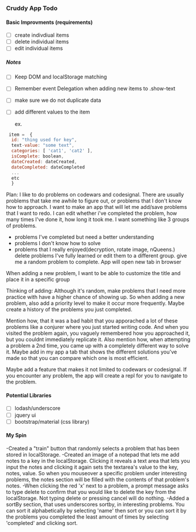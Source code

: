 ### Cruddy App Todo

#### Basic Improvments (requirements)

- [ ] create indivdiual items
- [ ] delete individual items
- [ ] edit individual items

##### Notes
- [ ] Keep DOM and localStorage matching 
- [ ] Remember event Delegation when adding new items to .show-text
- [ ] make sure we do not duplicate data
- [ ] add different values to the item

  ex.
```javascript
 item =  {
  id: "thing used for key",
  text-value: "some text",
  categories: [ 'cat1', 'cat2' ],
  isComplete: boolean,
  dateCreated: dateCreated,
  dateCompleted: dateCompleted
  ...
  etc
  }
```

Plan:
I like to do problems on codewars and codesignal. There are usually problems
that take me awhile to figure out, or problems that I don't know how to approach.
I want to make an app that will let me add/save problems that I want to redo. I can edit whether i've completed the problem, how many times I've done it, how long it took me.
I want something like 3 groups of problems.
- problems I've completed but need a better understanding
- problems I don't know how to solve
- problems that I really enjoyed(decryption, rotate image, nQueens.)
delete problems I've fully learned or edit them to a different group.
give me a random problem to complete.
App will open new tab in browser

When adding a new problem, I want to be able to customize the title and place it in a specific group

Thinking of adding:
Although it's random, make problems that I need more practice with have a higher chance of showing up. So when adding a new problem, also add a priority level to make it occur more frequently.
Maybe create a history of the problems you just completed.

Mention how, that it was a bad habit that you apporached a lot of these problems like a conjurer where you just started writing code. And when you visited the problem again, you vaguely remembered how you approached it, but you couldnt immediately replicate it. Also mention how, when attempting a problem a 2nd time, you came up with a completely different way to solve it. Maybe add in my app a tab that shows the different solutions you've made so that you can compare which one is most efficient.

Maybe add a feature that makes it not limited to codewars or codesignal. If you encounter any problem, the app will create a repl for you to navigate to the problem.


#### Potential Libraries
- [ ] lodash/underscore
- [ ] jquery ui
- [ ] bootstrap/material (css library)

#### My Spin
-Created a "train" button that randomly selects a problem that has been stored in localStorage.
-Created an image of a notepad that lets me add notes to a key in the localStorage. Clicking it reveals a text area that lets you input the notes and clicking it again sets the textarea's value to the key, notes, value. So when you mouseover a specific problem under interesting problems, the notes section will be filled with the contents of that problem's notes.
-When clicking the red 'x' next to a problem, a prompt message asks to type delete to confirm that you would like to delete the key from the localStorage. Not typing delete or pressing cancel will do nothing.
-Added a sortBy section, that uses underscores sortby, in interesting problems. You can sort it alphabetically by selecting 'name' then sort or you can sort it by the problems you completed the least amount of times by selecting 'completed' and clicking sort.
